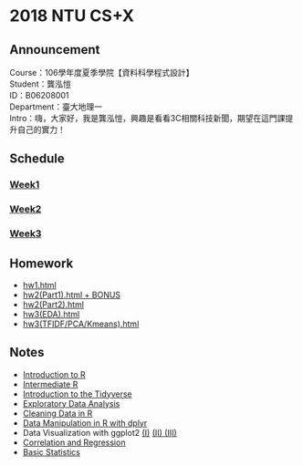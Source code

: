 # 2018 NTU CS+X
## Announcement
Course：106學年度夏季學院【資料科學程式設計】<br />
Student：龔泓愷<br /> 
ID：B06208001<br />
Department：臺大地理一<br />
Intro：嗨，大家好，我是龔泓愷，興趣是看看3C相關科技新聞，期望在這門課提升自己的實力！
## Schedule
### [Week1](https://github.com/Bourbon0212/NTU-CS-X/tree/master/Week1)
### [Week2](https://github.com/Bourbon0212/NTU-CS-X/tree/master/Week2)
### [Week3](https://github.com/Bourbon0212/NTU-CS-X/tree/master/Week3)
## Homework
* [hw1.html](https://bourbon0212.github.io/NTU-CS-X/Week1/hw1.html)   
* [hw2(Part1).html + BONUS](https://bourbon0212.github.io/NTU-CS-X/Week2/hw2_part1.html)    
* [hw2(Part2).html](https://bourbon0212.github.io/NTU-CS-X/Week2/hw2_part2.html)    
* [hw3(EDA).html](https://bourbon0212.github.io/NTU-CS-X/Week3/Happiness_and_Open_Data.html)         
* [hw3(TFIDF/PCA/Kmeans).html](https://bourbon0212.github.io/NTU-CS-X/Week3/TFIDF_-_PCA_-_Kmeans.html)       
## Notes
* [Introduction to R](https://bourbon0212.github.io/NTU-CS-X/Week1/hw1.html#1)
* [Intermediate R](https://bourbon0212.github.io/NTU-CS-X/Week1/hw1.html#2)
* [Introduction to the Tidyverse](https://bourbon0212.github.io/NTU-CS-X/Week1/hw1.html#3)
* [Exploratory Data Analysis](https://bourbon0212.github.io/NTU-CS-X/Week2/Exploratory_Data_Analysis.html)
* [Cleaning Data in R](https://bourbon0212.github.io/NTU-CS-X/Week2/Cleaning_Data_in_R.html)
* [Data Manipulation in R with dplyr](https://bourbon0212.github.io/NTU-CS-X/Week2/Data_Manipulation_in_R_with_dplyr.html)
* Data Visualization with ggplot2 [(I)](https://bourbon0212.github.io/NTU-CS-X/Week2/Data_Visualization_with_ggplot2__Part_1_.html) [(II)
](https://bourbon0212.github.io/NTU-CS-X/Week3/Data_Visualization_with_ggplot2__Part_2_.html) [(III)](https://bourbon0212.github.io/NTU-CS-X/Week4/Data_Visualization_with_ggplot2__Part_3_.html)     
* [Correlation and Regression](https://bourbon0212.github.io/NTU-CS-X/Week3/Correlation_and_Regression.html)      
* [Basic Statistics](https://bourbon0212.github.io/NTU-CS-X/Week4/Basic_Statistics.html) 
